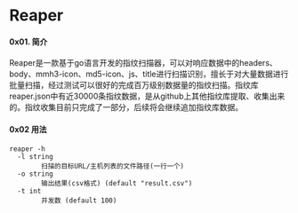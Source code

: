 # Reaper

#### 0x01. 简介
Reaper是一款基于go语言开发的指纹扫描器，可以对响应数据中的headers、body、mmh3-icon、md5-icon、js、title进行扫描识别，擅长于对大量数据进行批量扫描，经过测试可以很好的完成百万级别数据量的指纹扫描。指纹库reaper.json中有近30000条指纹数据，是从github上其他指纹库提取、收集出来的。指纹收集目前只完成了一部分，后续将会继续追加指纹库数据。

#### 0x02 用法
```shell
reaper -h
  -l string
        扫描的目标URL/主机列表的文件路径(一行一个)
  -o string
        输出结果(csv格式) (default "result.csv")
  -t int
        并发数 (default 100)
```

